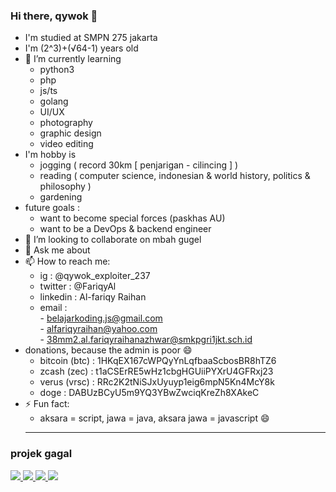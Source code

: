 ### Hi there, qywok 👋
- I'm studied at SMPN 275 jakarta
- I'm (2^3)+(√64-1) years old
- 🌱 I’m currently learning
  - python3
  - php
  - js/ts
  - golang
  - UI/UX
  - photography
  - graphic design 
  - video editing
- I'm hobby is
  - jogging ( record 30km [ penjarigan - cilincing ] )
  - reading ( computer science, indonesian & world history, politics & philosophy )
  - gardening
- future goals : 
  - want to become special forces (paskhas AU)
  - want to be a DevOps & backend engineer
- 👯 I’m looking to collaborate on mbah gugel
- 💬 Ask me about 
- 📫 How to reach me:
  - ig : @qywok_exploiter_237
  - twitter : @FariqyAl
  - linkedin : Al-fariqy Raihan
  - email :<br> 
           - belajarkoding.js@gmail.com<br>
           - alfariqyraihan@yahoo.com<br>
           - 38mm2.al.fariqyraihanazhwar@smkpgri1jkt.sch.id<br>
- donations, because the admin is poor 😄
  - bitcoin (btc) : 1HKqEX167cWPQyYnLqfbaaScbosBR8hTZ6
  - zcash (zec)   : t1aCSErRE5wHz1cbgHGUiiPYXrU4GFRxj23
  - verus (vrsc)  : RRc2K2tNiSJxUyuyp1eig6mpN5Kn4McY8k
  - doge          : DABUzBCyU5m9YQ3YBwZwciqKreZh8XAkeC
- ⚡ Fun fact:
  - aksara = script, jawa = java, aksara jawa = javascript 😄
  <hr>
### projek gagal<br>
<a href="https://github.com/belajarqywok/delta">
        <img src="https://github-readme-stats.vercel.app/api/pin/?username=belajarqywok&repo=delta">
</a>
<a href="https://github.com/belajarqywok/Qverus">
        <img src="https://github-readme-stats.vercel.app/api/pin/?username=belajarqywok&repo=Qverus">
</a>
<a href="https://github.com/belajarqywok/aplikasi_beta">
        <img src="https://github-readme-stats.vercel.app/api/pin/?username=belajarqywok&repo=aplikasi_beta">
</a>
<a href="https://github.com/belajarqywok/botkopit">
        <img src="https://github-readme-stats.vercel.app/api/pin/?username=belajarqywok&repo=botkopit">
</a>
